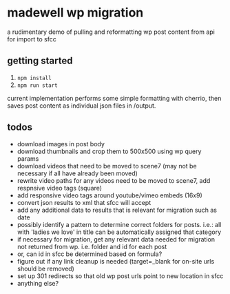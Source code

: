 # madewell wp migration

a rudimentary demo of pulling and reformatting wp post content from api for import to sfcc

## getting started

1.  `npm install`
2.  `npm run start`

current implementation performs some simple formatting with cherrio, then saves post content as individual json files in /output.

## todos

- download images in post body
- download thumbnails and crop them to 500x500 using wp query params
- download videos that need to be moved to scene7 (may not be necessary if all have already been moved)
- rewrite video paths for any videos need to be moved to scene7, add respnsive video tags (square)
- add responsive video tags around youtube/vimeo embeds (16x9)
- convert json results to xml that sfcc will accept
- add any additional data to results that is relevant for migration such as date
- possibly identify a pattern to determine correct folders for posts. i.e.: all with 'ladies we love' in title can be automatically assigned that category
- if necessary for migration, get any relevant data needed for migration not returned from wp. i.e. folder and id for each post
- or, can id in sfcc be determined based on formula?
- figure out if any link cleanup is needed (target=\_blank for on-site urls should be removed)
- set up 301 redirects so that old wp post urls point to new location in sfcc
- anything else?
